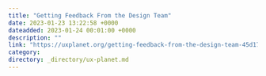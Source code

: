 ```yaml
---
title: "Getting Feedback From the Design Team"
date: 2023-01-23 13:22:58 +0000
dateadded: 2023-01-24 00:01:00 +0000
description: ""
link: "https://uxplanet.org/getting-feedback-from-the-design-team-45d17f83a490?source=rss----819cc2aaeee0---4"
category:
directory: _directory/ux-planet.md
---
```

